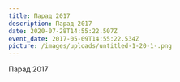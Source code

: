 ```yaml
---
title: Парад 2017
description: Парад 2017
date: 2020-07-28T14:55:22.507Z
event_date: 2017-05-09T14:55:22.534Z
picture: /images/uploads/untitled-1-20-1-.png
---
```

Парад 2017
